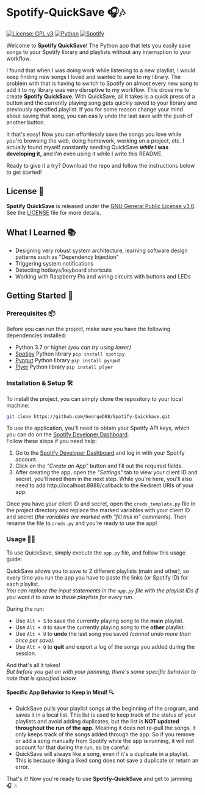 # Spotify-QuickSave :headphones::notes:
[![License: GPL v3](https://img.shields.io/badge/License-GPLv3-orange.svg)](https://www.gnu.org/licenses/gpl-3.0)
[![Python](https://img.shields.io/badge/python-3670A0?style=for-the-badge&logo=python&logoColor=ffdd54&style=flat)](https://www.python.org/)
[![Spotify](https://img.shields.io/badge/Spotify-1ED760?style=for-the-badge&logo=spotify&logoColor=white&style=flat)](https://developer.spotify.com/dashboard)

Welcome to **Spotify QuickSave**! The Python app that lets you easily save songs to your Spotify library and playlists without any interruption to your workflow.

I found that when I was doing work while listening to a new playlist, I would keep finding new songs I loved and wanted to save to my library. The problem with that is having to switch to Spotify on almost every new song to add it to my library was very disruptive to my workflow. This drove me to create **Spotify QuickSave**. With QuickSave, all it takes is a quick press of a button and the currently playing song gets quickly saved to your library and previously specified playlist. If you for some reason change your mind about saving that song, you can easily undo the last save with the push of another button.

It that's easy! Now you can effortlessly save the songs you love while you're browsing the web, doing homework, working on a project, etc. I actually found myself constantly needing QuickSave **_while_ I was developing it,** and I'm even using it while I write this README.

Ready to give it a try? Download the repo and follow the instructions below to get started!

## License :penguin:
**Spotify QuickSave** is released under the [GNU General Public License v3.0](https://www.gnu.org/licenses/gpl-3.0.en.html). See the [LICENSE](LICENSE) file for more details.

## What I Learned :books:
- Designing very robust system architecture, learning software design patterns such as "Dependency Injection"
- Triggering system notifications
- Detecting hotkeys/keyboard shortcuts
- Working with Raspberry Pis and wiring circuits with buttons and LEDs

## Getting Started :rocket:

### Prerequisites :package:
Before you can run the project, make sure you have the following dependencies installed:
- Python 3.7 or higher _(you can try using lower)_
- [Spotipy](https://pypi.org/project/spotipy/) Python library `pip install spotipy`
- [Pynput](https://pypi.org/project/pynput/) Python library `pip install pynput`
- [Plyer](https://pypi.org/project/plyer/) Python library `pip install plyer`

### Installation & Setup :hammer_and_wrench:
To install the project, you can simply clone the repository to your local machine:
```bash
git clone https://github.com/GeorgeD88/Spotify-QuickSave.git
```

To use the application, you'll need to obtain your Spotify API keys, which you can do on the [Spotify Developer Dashboard](https://developer.spotify.com/dashboard).  
Follow these steps if you need help:
1. Go to the [Spotify Developer Dashboard](https://developer.spotify.com/dashboard) and log in with your Spotify account.
2. Click on the _"Create an App"_ button and fill out the required fields.
3. After creating the app, open the _"Settings"_ tab to view your client ID and secret, you'll need them in the next step. While you're here, you'll also need to add http://localhost:8888/callback to the Redirect URIs of your app.

Once you have your client ID and secret, open the `creds_template.py` file in the project directory and replace the marked variables with your client ID and secret (_the variables are marked with "fill this in" comments)._  Then rename the file to `creds.py` and you're ready to use the app!

### Usage :technologist:
To use QuickSave, simply execute the `app.py` file, and follow this usage guide:   

QuickSave allows you to save to 2 different playlists (main and other), so every time you run the app you have to paste the links (or Spotify ID) for each playlist.  
_You can replace the input statements in the `app.py` file with the playlist IDs if you want it to save to those playlists for every run._  

During the run:
- Use `Alt + S` to save the currently playing song to the **main** playlist.
- Use `Alt + O` to save the currently playing song to the **other** playlist.
- Use `Alt + U` to **undo** the last song you saved _(cannot undo more than once per save)._
- Use `Alt + Q` to **quit** and export a log of the songs you added during the session.

And that's all it takes!  
_But before you get on with your jamming, there's some specific behavior to note that is specified below._
#### Specific App Behavior to Keep in Mind! :mag:
- QuickSave pulls your playlist songs at the beginning of the program, and saves it in a local list. This list is used to keep track of the status of your playlists and avoid adding duplicates, but the list is **NOT updated throughout the run of the app.** Meaning it does not re-pull the songs, it only keeps track of the songs added through the app. So if you remove or add a song manually from Spotify while the app is running, it will not account for that during the run, so be careful.
- QuickSave will always like a song, even if it's a duplicate in a playlist. This is because liking a liked song does not save a duplicate or return an error.

That's it! Now you're ready to use **Spotify-QuickSave** and get to jamming :headphones: :notes:
